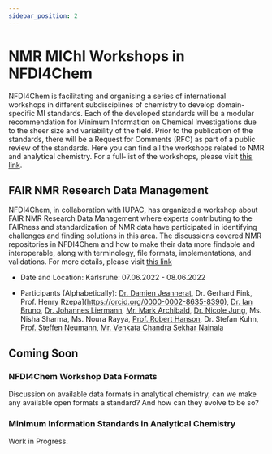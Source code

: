 ```yaml
---
sidebar_position: 2
---
```

# NMR MIChI Workshops in NFDI4Chem 
NFDI4Chem is facilitating and organising a series of international workshops in different subdisciplines of chemistry to develop domain-specific MI standards. Each of the developed standards will be a modular recommendation for Minimum Information on Chemical Investigations due to the sheer size and variability of the field. Prior to the publication of the standards, there will be a Request for Comments (RFC) as part of a public review of the standards. Here you can find all the workshops related to NMR and analytical chemistry. For a full-list of the workshops, please visit [this link](https://nfdi4chem.github.io/workshops/).

## FAIR NMR Research Data Management
NFDI4Chem, in collaboration with IUPAC, has organized a workshop about FAIR NMR Research Data Management where experts contributing to the FAIRness and standardization of NMR data have participated in identifying challenges and finding solutions in this area. The discussions covered NMR repositories in NFDI4Chem and how to make their data more findable and interoperable, along with terminology, file formats, implementations, and validations. For more details, please visit [this link](https://nfdi4chem.github.io/workshops/docs/category/fair-nmr-research-data-management)

- Date and Location: Karlsruhe: 07.06.2022 - 08.06.2022

- Participants (Alphabetically): [Dr. Damien Jeannerat](https://orcid.org/0000-0001-7018-4288), Dr. Gerhard Fink, Prof. Henry Rzepa](https://orcid.org/0000-0002-8635-8390), [Dr. Ian Bruno](https://orcid.org/0000-0003-4901-9936), [Dr. Johannes Liermann](https://orcid.org/0000-0003-2060-842X), [Mr. Mark Archibald](https://orcid.org/0000-0001-8687-7134), [Dr. Nicole Jung](https://orcid.org/0000-0001-9513-2468), Ms. Nisha Sharma, Ms. Noura Rayya, [Prof. Robert Hanson](https://orcid.org/0000-0001-5411-2356), Dr. Stefan Kuhn, [Prof. Steffen Neumann](https://orcid.org/0000-0002-7899-7192), [Mr. Venkata Chandra Sekhar Nainala](https://orcid.org/0000-0002-2564-3243)

## Coming Soon
### NFDI4Chem Workshop Data Formats
Discussion on available data formats in analytical chemistry, can we make any available open formats a standard? And how can they evolve to be so? 

### Minimum Information Standards in Analytical Chemistry
Work in Progress.


